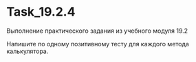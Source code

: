 # Task_19.2.4
Выполнение практического задания из учебного модуля 19.2

Напишите по одному позитивному тесту для каждого метода калькулятора.
